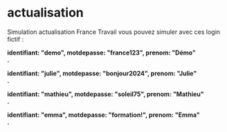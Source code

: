 # actualisation
Simulation actualisation France Travail 
vous pouvez simuler avec ces login fictif :

 <b> identifiant: "demo", motdepasse: "france123", prenom: "Démo" <br>.
 
 <b>identifiant: "julie", motdepasse: "bonjour2024", prenom: "Julie" <br>.
    
   <b>identifiant: "mathieu", motdepasse: "soleil75", prenom: "Mathieu" <br>.
     
  <b> identifiant: "emma", motdepasse: "formation!", prenom: "Emma"  <br>.

